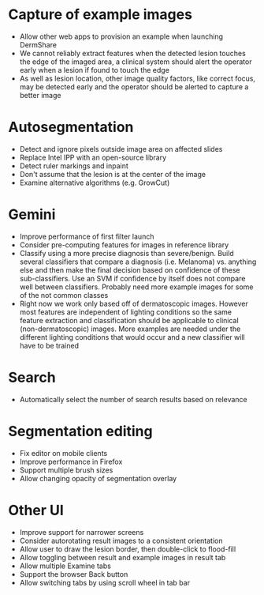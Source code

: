 # Capture of example images

- Allow other web apps to provision an example when launching DermShare
- We cannot reliably extract features when the detected lesion touches
  the edge of the imaged area, a clinical system should alert the
  operator early when a lesion if found to touch the edge
- As well as lesion location, other image quality factors, like correct
  focus, may be detected early and the operator should be alerted to
  capture a better image

# Autosegmentation

- Detect and ignore pixels outside image area on affected slides
- Replace Intel IPP with an open-source library
- Detect ruler markings and inpaint
- Don't assume that the lesion is at the center of the image
- Examine alternative algorithms (e.g. GrowCut)

# Gemini

- Improve performance of first filter launch
- Consider pre-computing features for images in reference library
- Classify using a more precise diagnosis than severe/benign.
  Build several classifiers that compare a diagnosis (i.e. Melanoma) vs.
  anything else and then make the final decision based on confidence of
  these sub-classifiers. Use an SVM if confidence by itself does not
  compare well between classifiers. Probably need more example images
  for some of the not common classes
- Right now we work only based off of dermatoscopic images. However most
  features are independent of lighting conditions so the same feature
  extraction and classification should be applicable to clinical
  (non-dermatoscopic) images. More examples are needed under the
  different lighting conditions that would occur and a new classifier
  will have to be trained

# Search

- Automatically select the number of search results based on relevance

# Segmentation editing

- Fix editor on mobile clients
- Improve performance in Firefox
- Support multiple brush sizes
- Allow changing opacity of segmentation overlay

# Other UI

- Improve support for narrower screens
- Consider autorotating result images to a consistent orientation
- Allow user to draw the lesion border, then double-click to flood-fill
- Allow toggling between result and example images in result tab
- Allow multiple Examine tabs
- Support the browser Back button
- Allow switching tabs by using scroll wheel in tab bar

